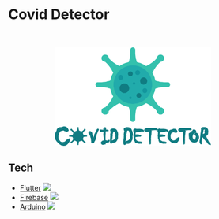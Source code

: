 # Covid Detector

<!-- PROJECT LOGO -->
<br />
<p align="center">
    <a href="LINK">
        <img src="./assets/cd_logo.png" alt="Logo"  height="200">
    </a>
</p>

## Tech

- [Flutter](https://flutter.dev/) <img src="https://cdn.worldvectorlogo.com/logos/flutter-logo.svg" width="15px">
- [Firebase](https://firebase.google.com/) <img src="https://cdn.freebiesupply.com/logos/large/2x/firebase-1-logo-png-transparent.png" width="15px">
- [Arduino](https://www.arduino.cc/) <img src="https://brandslogos.com/wp-content/uploads/images/large/arduino-logo-1.png" width="15px">
